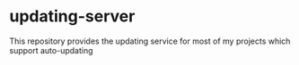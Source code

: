 # updating-server
This repository provides the updating service for most of my projects which support auto-updating

